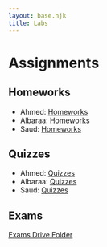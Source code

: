 ```yaml
---
layout: base.njk
title: Labs
---
```


# Assignments

## Homeworks

- Ahmed: [Homeworks](https://drive.google.com/drive/folders/1oQDOkixsTb5uNlfrv1UJZkSZqZ3OBJ2F?usp=drive_link)
- Albaraa: [Homeworks](https://drive.google.com/drive/u/1/folders/19T0kcRr3TsQKpCLn0zN9dcBJJjjL7YJ1)
- Saud: [Homeworks](https://drive.google.com/drive/folders/1XZjC3IKEvetmYp4-l4mcHAWXSOHipvng)

## Quizzes

- Ahmed: [Quizzes](https://drive.google.com/drive/folders/1DqImSe4a_64i-BM75TXTPGejhxLAE5kJ?usp=drive_link)
- Albaraa: [Quizzes](https://drive.google.com/drive/u/1/folders/10-QrZLQ3ZC3TWHIbDg5iQXspQLyMkPar)
- Saud: [Quizzes](https://drive.google.com/drive/folders/1XNT0JLQzaiaKp4fOHnzM5T_rjsxJbLXt)

## Exams

[Exams Drive Folder](https://drive.google.com/drive/folders/15dqstW-LwcAp1NfUJBzPo-yJmiPfM3XA?usp=drive_link)
